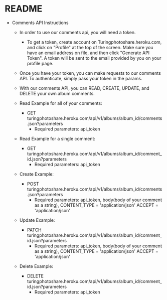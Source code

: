 # README

* Comments API Instructions
  * In order to use our comments api, you will need a token.
      - To get a token, create account on Turingphotoshare.heroku.com, and click on "Profile" at the top of the screen.  Make sure you have an email address on file, and then click "Generate API Token". A token will be sent to the email provided by you on your profile page.

  * Once you have your token, you can make requests to our comments API. To authenticate, simply pass your token in the params.

  * With our comments API, you can READ, CREATE, UPDATE, and DELETE your own album comments.

  * Read Example for all of your comments:
    - GET turingphotoshare.heroku.com/api/v1/albums/album_id/comments.json?parameters
      * Required parameters: api_token

  * Read Example for a single comment:
    - GET turingphotoshare.heroku.com/api/v1/albums/album_id/comment_id.json?parameters
      * Required parameters: api_token

  * Create Example:
    - POST turingphotoshare.heroku.com/api/v1/albums/album_id/comments.json?parameters
      * Required parameters: api_token, body(body of your comment as a string),
                             CONTENT_TYPE = 'application/json'
                             ACCEPT = 'application/json'

  * Update Example:
    - PATCH turingphotoshare.heroku.com/api/v1/albums/album_id/comment_id.json?parameters
      * Required parameters: api_token, body(body of your comment as a string),
                             CONTENT_TYPE = 'application/json'
                             ACCEPT = 'application/json'

  * Delete Example:
    - DELETE turingphotoshare.heroku.com/api/v1/albums/album_id/comment_id.json?parameters
      * Required parameters: api_token
